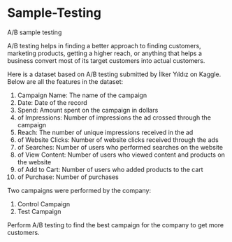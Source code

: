 # Sample-Testing
A/B sample testing

A/B testing helps in finding a better approach to finding customers, marketing products, getting a higher reach, or anything that helps a business convert most of its target customers into actual customers.

Here is a dataset based on A/B testing submitted by İlker Yıldız on Kaggle. Below are all the features in the dataset:

1. Campaign Name: The name of the campaign
2. Date: Date of the record
3. Spend: Amount spent on the campaign in dollars
4. of Impressions: Number of impressions the ad crossed through the campaign
5. Reach: The number of unique impressions received in the ad
6. of Website Clicks: Number of website clicks received through the ads
7. of Searches: Number of users who performed searches on the website 
8. of View Content: Number of users who viewed content and products on the website
9. of Add to Cart: Number of users who added products to the cart
10. of Purchase: Number of purchases

Two campaigns were performed by the company:

1. Control Campaign
2. Test Campaign

Perform A/B testing to find the best campaign for the company to get more customers.

